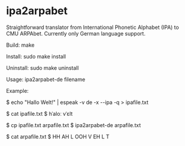 # ipa2arpabet
Straightforward translator from International Phonetic Alphabet (IPA) to CMU ARPAbet. Currently only German language support.

Build:
make

Install:
sudo make install

Uninstall:
sudo make uninstall

Usage:
ipa2arpabet-de filename

Example:

$ echo "Hallo Welt!" | espeak -v de -x --ipa -q > ipafile.txt

$ cat ipafile.txt
$ hˈaloː vˈɛlt

$ cp ipafile.txt arpafile.txt
$ ipa2arpabet-de arpafile.txt

$ cat arpafile.txt
$ HH AH L OOH  V EH L T





